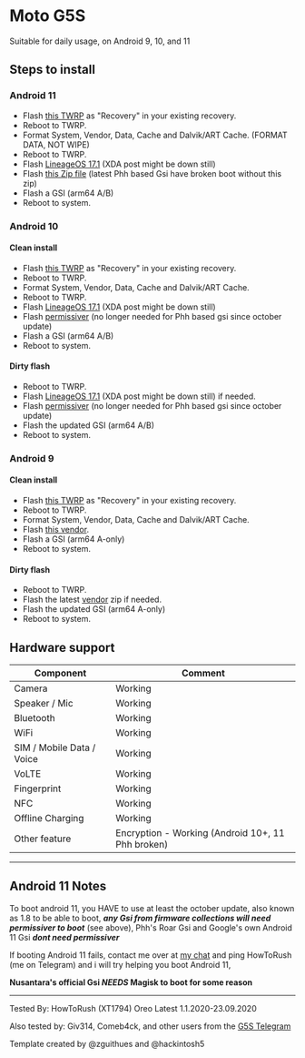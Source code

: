 # Moto G5S

Suitable for daily usage, on Android 9, 10, and 11

## Steps to install

### Android 11
* Flash [this TWRP](https://twrp.me/motorola/motorolamotog5s.html) as "Recovery" in your existing recovery.
* Reboot to TWRP.
* Format System, Vendor, Data, Cache and Dalvik/ART Cache. (FORMAT DATA, NOT WIPE)
* Reboot to TWRP.
* Flash [LineageOS 17.1](t.me/montanalab) (XDA post might be down still)
* Flash [this Zip file](https://zackptg5.com/android.php#disverfe) (latest Phh based Gsi have broken boot without this zip)
* Flash a GSI (arm64 A/B)
* Reboot to system.



### Android 10

#### Clean install
* Flash [this TWRP](https://twrp.me/motorola/motorolamotog5s.html) as "Recovery" in your existing recovery.
* Reboot to TWRP.
* Format System, Vendor, Data, Cache and Dalvik/ART Cache.
* Reboot to TWRP.
* Flash [LineageOS 17.1](t.me/montanalab) (XDA post might be down still)
* Flash [permissiver](https://androidfilehost.com/?fid=6006931924117940902) (no longer needed for Phh based gsi since october update)
* Flash a GSI (arm64 A/B)
* Reboot to system.

#### Dirty flash
* Reboot to TWRP.
* Flash [LineageOS 17.1](t.me/montanalab) (XDA post might be down still) if needed.
* Flash [permissiver](https://androidfilehost.com/?fid=6006931924117940902) (no longer needed for Phh based gsi since october update)
* Flash the updated GSI (arm64 A/B)
* Reboot to system.

### Android 9

#### Clean install
* Flash [this TWRP](https://twrp.me/motorola/motorolamotog5s.html) as "Recovery" in your existing recovery.
* Reboot to TWRP.
* Format System, Vendor, Data, Cache and Dalvik/ART Cache.
* Flash [this vendor](https://t.me/MotoXProject/448).
* Flash a GSI (arm64 A-only)
* Reboot to system.

#### Dirty flash
* Reboot to TWRP.
* Flash the latest [vendor](https://t.me/MotoXProject/448) zip if needed.
* Flash the updated GSI (arm64 A-only)
* Reboot to system.


## Hardware support

| Component                 |      Comment                                              |
|---------------------------|-----------------------------------------------------------|
| Camera                    | Working                      |
| Speaker / Mic             | Working                                                   |
| Bluetooth                 | Working                                                   |
| WiFi                      | Working                                                   |
| SIM / Mobile Data / Voice | Working                                                   |
| VoLTE                     | Working                                                   |
| Fingerprint               | Working                                                   |
| NFC                       | Working                                                   |
| Offline Charging          | Working                                                   |
| Other feature             | Encryption - Working (Android 10+, 11 Phh broken)                |

---

## Android 11 Notes
To boot android 11, you HAVE to use at least the october update, also known as 1.8 to be able to boot, **_any Gsi from firmware collections will need permissiver to boot_** (see above), Phh's Roar Gsi and Google's own Android 11 Gsi **_dont need permissiver_**

If booting Android 11 fails, contact me over at [my chat](t.me/motoxchat) and ping HowToRush (me on Telegram) and i will try helping you boot Android 11, 

**Nusantara's official Gsi _NEEDS_ Magisk to boot for some reason**

---

Tested By: HowToRush (XT1794) Oreo Latest  1.1.2020-23.09.2020

Also tested by: Giv314, Comeb4ck, and other users from the [G5S Telegram](https://t.me/motog5schat)

Template created by @zguithues and @hackintosh5